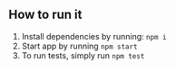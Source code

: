 ## How to run it
1. Install dependencies by running: `npm i`
2. Start app by running `npm start`
3. To run tests, simply run `npm test`
